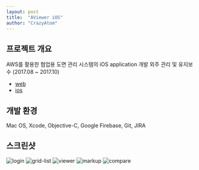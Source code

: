 ```yaml
---
layout: post
title:  "AViewer iOS"
author: "CrazyAtom"
---
```


## 프로젝트 개요
AWS를 활용한 협업용 도면 관리 시스템의 iOS application 개발 외주 관리 및 유지보수 (2017.08 ~ 2017.10)
- [web](https://aviewer.co.kr)
- [ios](https://itunes.apple.com/us/app/aviewer/id1225508185?I=ko@Is=1&mt=8)

## 개발 환경
Mac OS, Xcode, Objective-C, Google Firebase, Git, JIRA

## 스크린샷
![login](https://github.com/CrazyAtom/crazyatom.github.io/blob/master/_img/aviewer-ios/login.png?raw=true)
![grid-list](https://github.com/CrazyAtom/crazyatom.github.io/blob/master/_img/aviewer-ios/grid-list.png?raw=true)
![viewer](https://github.com/CrazyAtom/crazyatom.github.io/blob/master/_img/aviewer-ios/viewer.png?raw=true)
![markup](https://github.com/CrazyAtom/crazyatom.github.io/blob/master/_img/aviewer-ios/markup.png?raw=true)
![compare](https://github.com/CrazyAtom/crazyatom.github.io/blob/master/_img/aviewer-ios/compare.png?raw=true)
